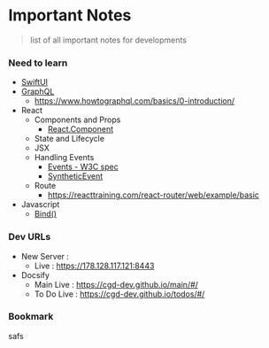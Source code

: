 # Important Notes

> list of all important notes for developments

### Need to learn

- [SwiftUI](https://developer.apple.com/tutorials/swiftui/creating-and-combining-views)
- [GraphQL](https://graphql.org/learn/)
  - https://www.howtographql.com/basics/0-introduction/
- React
  - Components and Props
    - [React.Component](https://reactjs.org/docs/react-component.html)
  - State and Lifecycle
  - JSX
  - Handling Events
    - [Events - W3C spec](https://www.w3.org/TR/DOM-Level-3-Events/)
    - [SyntheticEvent](https://reactjs.org/docs/events.html)
  - Route
    - https://reacttraining.com/react-router/web/example/basic
- Javascript
  - [Bind()](https://www.smashingmagazine.com/2014/01/understanding-javascript-function-prototype-bind/)

### Dev URLs

- New Server :
  - Live : https://178.128.117.121:8443
- Docsify
  - Main Live : https://cgd-dev.github.io/main/#/
  - To Do Live : https://cgd-dev.github.io/todos/#/

### Bookmark

safs
